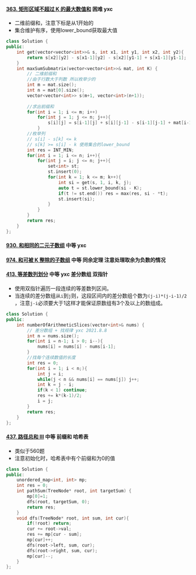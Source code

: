 #### [363. 矩形区域不超过 K 的最大数值和](https://leetcode-cn.com/problems/max-sum-of-rectangle-no-larger-than-k/) 困难 yxc 

-   二维前缀和，注意下标是从1开始的
-   集合维护有序，使用lower_bound获取最大值

```cpp
class Solution {
public:
    int get(vector<vector<int>>& s, int x1, int y1, int x2, int y2){
        return s[x2][y2] - s[x1-1][y2] - s[x2][y1-1] + s[x1-1][y1-1];
    }
    int maxSumSubmatrix(vector<vector<int>>& mat, int K) {
        // 二维前缀和
        //由于行数大于列数 所以枚举少的
        int m = mat.size();
        int n = mat[0].size();
        vector<vector<int>> s(m+1, vector<int>(n+1));
        
        //求出前缀和
        for(int i = 1; i <= m; i++)
            for(int j = 1; j <= n; j++){
                s[i][j] = s[i-1][j] + s[i][j-1] - s[i-1][j-1] + mat[i-1][j-1];
            }
        //枚举列
        // s[i] - s[k] <= k
        // s[k] >= s[i] - k 使用集合的lower_bound
        int res = INT_MIN;
        for(int i = 1; i <= n; i++){
            for(int j = i; j <= n; j++){
                set<int> st;
                st.insert(0);
                for(int k = 1; k <= m; k++){
                    int si = get(s, 1, i, k, j);
                    auto t = st.lower_bound(si - K);
                    if(t != st.end()) res = max(res, si - *t);
                    st.insert(si);
                }
            }
        }
        return res;
    }
};
```

#### [930. 和相同的二元子数组](https://leetcode-cn.com/problems/binary-subarrays-with-sum/) 中等 yxc

#### [974. 和可被 K 整除的子数组](https://leetcode-cn.com/problems/subarray-sums-divisible-by-k/) 中等 同余定理 注意处理取余为负数的情况

#### [413. 等差数列划分](https://leetcode-cn.com/problems/arithmetic-slices/) 中等 yxc 差分数组  双指针

-   使用双指针遍历一段连续的等差数列区间。
-   当连续的差分数组从`i`到`j`则，这段区间内的差分数组个数为`(j-i)*(j-i-1)/2` ，注意`j-i`必须要大于1这样才能保证原数组有3个及以上的数组成。

```cpp
class Solution {
public:
    int numberOfArithmeticSlices(vector<int>& nums) {
        // 差分数组 + 找规律 yxc 2021.8.8
        int n = nums.size();
        for(int i = n-1; i > 0; i--){
            nums[i] = nums[i] - nums[i-1];
        }
        //找每个连续数值的长度
        int res = 0;
        for(int i = 1; i < n;){
            int j = i;
            while(j < n && nums[i] == nums[j]) j++;
            int k = j - i;
            if(k < 1) continue;
            res += k*(k-1)/2;
            i = j;
        }
        return res;
    }
};
```

#### [437. 路径总和 III](https://leetcode-cn.com/problems/path-sum-iii/) 中等 前缀和 哈希表

-   类似于560题
-   注意初始化时，哈希表中有个前缀和为0的值

```cpp
class Solution {
public:
    unordered_map<int, int> mp;
    int res = 0;
    int pathSum(TreeNode* root, int targetSum) {
        mp[0]=1;
        dfs(root, targetSum, 0);
        return res;
    }
    void dfs(TreeNode* root, int sum, int cur){
        if(!root) return;
        cur += root->val;
        res += mp[cur - sum];
        mp[cur]++;
        dfs(root->left, sum, cur);
        dfs(root->right, sum, cur);
        mp[cur]--;
    }
};
```

